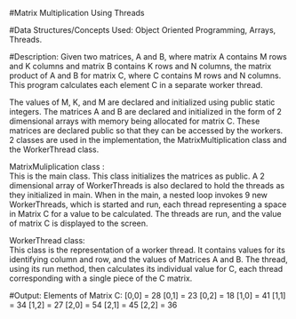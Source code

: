 #Matrix Multiplication Using Threads


#Data Structures/Concepts Used:
Object Oriented Programming, Arrays, Threads.


#Description:
Given two matrices, A and B, where matrix A contains M rows and K columns and matrix B contains K rows and N columns, the matrix product of A and B for matrix C,
where C contains M rows and N columns. This program calculates each element C in a separate worker thread.

The values of M, K, and M are declared and initialized using public static integers. The matrices A and B are declared and initialized in the form 
of 2 dimensional arrays with memory being allocated for matrix C. 
These matrices are declared public so that they can be accessed by the workers. 2 classes are used in the implementation, 
the MatrixMultiplication class and the WorkerThread class. 

MatrixMuliplication class :  
This is the main class. This class initializes the matrices as public. A 2 dimensional array of WorkerThreads is also declared to hold the threads as they initialized in main. When in the main, a nested loop invokes 9 new WorkerThreads, which  is started and run, each thread representing a space in Matrix C for a value to be calculated. The threads are run, and the value of matrix C is displayed to the screen. 
 
WorkerThread class:   
                This class is the representation of a worker thread. It contains values for its identifying column and row, and the values of Matrices A and B. The thread, using its run method, then calculates its individual value for C, each thread corresponding with a single piece of the C matrix.


#Output:
	Elements of Matrix C:
	[0,0] = 28
	[0,1] = 23
	[0,2] = 18
	[1,0] = 41
	[1,1] = 34
	[1,2] = 27
	[2,0] = 54
	[2,1] = 45
	[2,2] = 36
